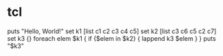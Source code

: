 # tcl
puts "Hello, World!"
set k1 [list c1 c2 c3 c4 c5]
set k2 [list c3 c6 c5 c2 c7]
set k3 {}
foreach elem $k1 {
  if {$elem in $k2} {
    lappend k3 $elem
  }
}
puts "$k3"
